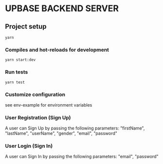 # UPBASE BACKEND SERVER

## Project setup

```
yarn
```

### Compiles and hot-reloads for development

```
yarn start:dev
```

### Run tests

```
yarn test
```

### Customize configuration

see env-example for environment variables

### User Registration (Sign Up)

A user can Sign Up by passing the following parameters:
"firstName", "lastName", "userName", "gender", "email", "password"

### User Login (Sign In)

A user can Sign In by passing the following parameters:
"email", "password"
